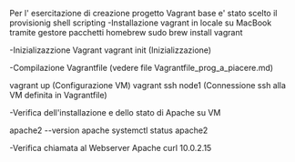 Per l' esercitazione di creazione progetto Vagrant base e' stato scelto il provisionig shell scripting
-Installazione vagrant in locale su MacBook tramite gestore pacchetti homebrew
sudo brew install vagrant

-Inizializazzione Vagrant 
vagrant init (Inizializzazione)

-Compilazione Vagrantfile (vedere file Vagrantfile_prog_a_piacere.md)

vagrant up (Configurazione VM)
vagrant ssh node1 (Connessione ssh alla VM definita in Vagrantfile)

-Verifica dell'installazione e dello stato di Apache su VM

apache2 --version 
apache systemctl status apache2

-Verifica chiamata al Webserver Apache
curl 10.0.2.15


